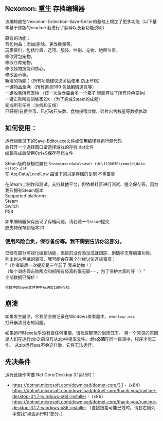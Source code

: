 Nexomon: 重生 存档编辑器
---

该编辑器在Nexomon-Extinction-Save-Editor的基础上增加了更多功能（以下基本基于原版的readme 我进行了翻译以及新功能说明）

原有的功能：</br>
背包物品：添加/删除、更改数量等。</br>
玩家资料，包括位置、选项、服装、性别、宠物、地图位置。</br>
修改背包宠物。</br>
修改仓库宠物。</br>
修改怪物技能和核心。</br>
修改金币等。</br>
新增的功能：（所有功能建议通关后使用 防止坏档）</br>
一键物品全满 （所有道具999 包括剧情道具等）</br>
一键收集所有宠物 （按一次后仓库会多一个箱子 里面存放了所有异色宠物）</br>
一键击败所有训练家2次 （为了完成Steam的成就）</br>
完成所有任务（主线和支线）</br>
已获得/花费金币、已打破石头数、食物投喂次数、碎片出售数量等数据修改</br>

如何使用：
---

运行根目录下的Save-Editor.exe文件或使用编译器运行源代码</br>
会打开一个选择窗口请选择游戏的存档.dat文件</br>
编辑完成后使用Ctrl+S保存存档文件


Steam版的存档位置在 `Steam\userdata\<user id>\1196630\remote\data-<slot>.dat`</br>
在 AppData/LocalLow 路径下的只是存档的复制 不需要管</br>

在Steam上制作和测试。支持其他平台，但依赖社区进行测试、提交保存等，因为我只拥有Steam版本</br>
Supported platforms:</br>
Steam</br>
Switch</br>
PS4</br>

如果编辑器保存出现了存档问题，请创建一个issue提交</br>
应支持保存到版本23</br>

### 使用风险自负，保存备份等。我不需要告诉你这部分。

已经有部分可视化编辑功能，但目前没有添加成就跟踪、剧情标志等编辑功能。</br>
列出尚未包括的事项，我可能会在某个时候讨论这些事项：</br>
"（作者最后一次提交是三年前了 我来助你！）</br>
（每个训练师击败两次和抓所有怪真的很无聊- - ，为了保护大家的肝！）"</br>
全部数据已解析！
```
项目中的Save文件夹中有进度100%存档
```
崩溃
---

如果发生崩溃，它甚至会被记录在Windows查看器中。`eventvwr.msc`<br>
打开崩溃日志的问题。

如果运行时exe似乎没有做任何事情，请检查那里的崩溃日志。
另一个常见的原因是人们在运行zip之前没有从zip中提取文件。dlls**必须**在同一目录中，程序才能工作。
从zip运行exe不会这样做，它将无法运行。

先决条件
---

运行此操作需要.Net Core/Desktop 3.1运行时：
- https://dotnet.microsoft.com/download/dotnet-core/3.1
-（x64）https://dotnet.microsoft.com/download/dotnet-core/thank-you/runtime-desktop-3.1.7-windows-x64-installer
-（x86）https://dotnet.microsoft.com/download/dotnet-core/thank-you/runtime-desktop-3.1.7-windows-x86-installer
（直接链接可能已过时。请在右侧列中查找“桌面运行时”部分。）
